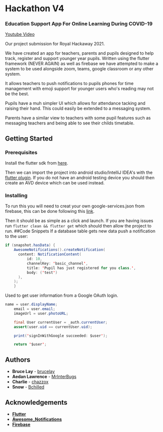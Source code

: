 # Hackathon V4
### Education Support App For Online Learning During COVID-19
[Youtube Video](https://youtu.be/2gfqVKYHTCs)

Our project submission for Royal Hackaway 2021. 

We have created an app for teachers, parents and pupils designed to help track, register and support younger year pupils.
Written using the flutter framework (NEVER AGAIN) as well as firebase we have attempted to make a system to be used alongside 
zoom, teams, google classroom or any other system.

It allows teachers to push notifications to pupils phones for time management with emoji support for younger users who's reading may not be the best.

Pupils have a muh simpler UI which allows for attendance tacking and raising their hand. This could easily be extended to a messaging system.

Parents have a similar view to teachers with some pupil features such as messaging teachers and being able to see their childs timetable.
## Getting Started
### Prerequisites
Install the flutter sdk from [here](https://flutter.dev/docs/get-started/install).

Then we can import the project into android studio/IntelliJ IDEA's with the [flutter plugin](https://plugins.jetbrains.com/plugin/9212-flutter).
If you do not have an android testing device you should then create an AVD device which can be used instead.
### Installing
To run this you will need to creat your own google-services.json from firebase, this can be done following this [link](https://flutter.dev/docs/deployment/android#create-a-keystore).

Then it should be as simple as a click and launch. If you are having issues run
```flutter clean && flutter get``` which should then allow the project to run.
##Code Snippets
If a database table gets new data push a notification to the user:
```java
if (snapshot.hasData) {
    AwesomeNotifications().createNotification(
      content: NotificationContent(
          id: 10,
          channelKey: 'basic_channel',
          title: 'Pupil has just registered for you class.',
          body: ('test')
      ),
    );
    }
```
Used to get user information from a Google OAuth login.
```java
name = user.displayName;
    email = user.email;
    imageUrl = user.photoURL;

    final User currentUser = _auth.currentUser;
    assert(user.uid == currentUser.uid);

    print('signInWithGoogle succeeded: $user');

    return '$user';
```

## Authors
* **Bruce Lay** - [brucelay](https://github.com/brucelay)
* **Aedan Lawrence** - [MrInterBugs](https://github.com/MrInterBugs)
* **Charlie** - [chazzox](https://github.com/chazzox)
* **Snow** - [Bchilled](https://github.com/Bchilled)

## Acknowledgements
* [**Flutter**](https://flutter.dev/docs)
* [**Awesome_Notifications**](https://github.com/rafaelsetragni/awesome_notifications)
* [**Firebase**](https://firebase.google.com/)
